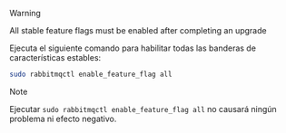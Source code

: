 > [!WARNING]
> All stable feature flags must be enabled after completing an upgrade

Ejecuta el siguiente comando para habilitar todas las banderas de características estables:

```sh
sudo rabbitmqctl enable_feature_flag all
```

> [!NOTE]
> Ejecutar `sudo rabbitmqctl enable_feature_flag all` no causará ningún problema ni efecto negativo.
